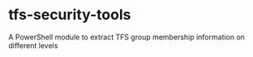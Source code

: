 # tfs-security-tools
A PowerShell module to extract TFS group membership information on different levels
